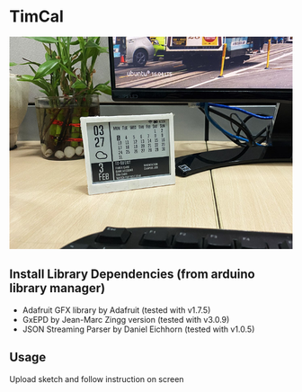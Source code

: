 # TimCal

![Full Image](timcal_image.jpg)

## Install Library Dependencies (from arduino library manager)
  - Adafruit GFX library by Adafruit (tested with v1.7.5)
  - GxEPD by Jean-Marc Zingg version (tested with v3.0.9)
  - JSON Streaming Parser by Daniel Eichhorn (tested with v1.0.5)

## Usage
Upload sketch and follow instruction on screen
